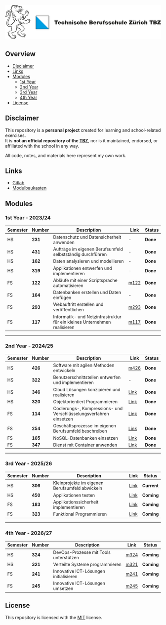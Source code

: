 # [![Logo TBZ](./x-res/logo.svg)](https://tbz.ch)

## Overview

- [Disclaimer](#disclaimer)
- [Links](#links)
- [Modules](#modules)
  - [1st Year](#1st-year---202324)
  - [2nd Year](#2nd-year---202425)
  - [3rd Year](#3rd-year---202526)
  - [4th Year](#4th-year---202627)
- [License](#license)

## Disclaimer

This repository is a **personal project** created for learning and school-related exercises.  
It is **not an official repository of the [TBZ](https://tbz.ch)**, nor is it maintained, endorsed, or affiliated with the school in any way.  

All code, notes, and materials here represent my own work.

## Links

- [Gitlab](https://gitlab.com/ch-tbz-it/Stud)
- [Modulbaukasten](https://www.modulbaukasten.ch/?d=Informatiker%2Fin-EFZ-Applikationsentwicklung-(ab-2021))

## Modules

### 1st Year - 2023/24

|Semester|Number|Description|Link|Status|
|--------|------|-----------|----|------|
|HS|**231**|Datenschutz und Datensicherheit anwenden|-|**Done**|
|HS|**431**|Aufträge im eigenen Berufsumfeld selbstständig durchführen|-|**Done**|
|HS|**162**|Daten analysieren und modellieren|-|**Done**|
|HS|**319**|Applikationen entwerfen und implementieren|-|**Done**|
|FS|**122**|Abläufe mit einer Scriptsprache automatisieren|[m122](./m122-Bash)|**Done**|
|FS|**164**|Datenbanken erstellen und Daten einfügen|-|**Done**|
|FS|**293**|Webauftritt erstellen und veröffentlichen|[m293](./m293-Html)|**Done**|
|FS|**117**|Informatik- und Netzinfrastruktur für ein kleines Unternehmen realisieren|[m117](./m117-Networks)|**Done**|

---

### 2nd Year - 2024/25

|Semester|Number|Description|Link|Status|
|--------|------|-----------|----|------|
|HS|**426**|Software mit agilen Methoden entwickeln|[m426](./m426-Scrum)|**Done**|
|HS|**322**|Benutzerschnittstellen entwerfen und implementieren|-|**Done**|
|HS|**346**|Cloud Lösungen konzipieren und realisieren|[Link](./m346-Cloud)|**Done**|
|HS|**320**|Objektorientiert Programmieren|[Link](./m320-OOP)|**Done**|
|FS|**114**|Codierungs-, Kompressions- und Verschlüsselungsverfahren einsetzen|[Link](./m114-Encoding-Compression-Encryption)|**Done**|
|FS|**254**|Geschäftsprozesse im eigenen Berufsumfeld beschreiben|[Link](./m254-Business-Processes)|**Done**|
|FS|**165**|NoSQL-Datenbanken einsetzen|[Link](./m165-NoSQL)|**Done**|
|FS|**347**|Dienst mit Container anwenden|[Link](./m347-Container)|**Done**|

---

### 3rd Year - 2025/26

|Semester|Number|Description|Link|Status|
|--------|------|-----------|----|------|
|HS|**306**|Kleinprojekte im eigenen Berufsumfeld abwickeln|[Link](./m306-Projects)|**Current**|
|HS|**450**|Applikationen testen|[Link](./m450-Application-Testing)|**Coming**|
|FS|**183**|Applikationssicherheit implementieren|[Link](./m183-App-Security)|**Coming**|
|FS|**323**|Funktional Programmieren|[Link](./m323-FP)|**Coming**|

---

### 4th Year - 2026/27

|Semester|Number|Description|Link|Status|
|--------|------|-----------|----|------|
|HS|**324**|DevOps-Prozesse mit Tools unterstützen|[m324](./m324-DevOps)|**Coming**|
|HS|**321**|Verteilte Systeme programmieren|[m321](./m321-Distributed-Systems)|**Coming**|
|FS|**241**|Innovative ICT-Lösungen initialisieren|[m241](./m241-Init-ICT-Solutions)|**Coming**|
|FS|**245**|Innovative ICT-Lösungen umsetzen|[m245](./m245-Impl-ICT-Solutions)|**Coming**|

## License

This repository is licensed with the [MIT](LICENSE) license.


